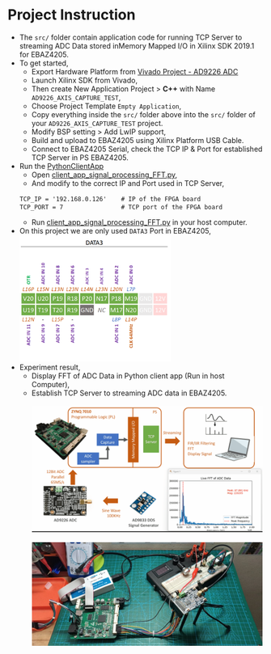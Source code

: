 # Project Instruction
- The `src/` folder contain application code for running TCP Server to streaming ADC Data stored inMemory Mapped I/O in Xilinx SDK 2019.1 for EBAZ4205.
- To get started, 
    - Export Hardware Platform from [Vivado Project - AD9226 ADC](../../Vivado/7_AD9226_ADC/EBAZ4205_7_AD9226_DATA_CAPTURE.vivado/)
    - Launch Xilinx SDK from Vivado,
    - Then create New Application Project > **C++** with Name `AD9226_AXIS_CAPTURE_TEST`,
    - Choose Project Template `Empty Application`,
    - Copy everything inside the `src/` folder above into the `src/` folder of your `AD9226_AXIS_CAPTURE_TEST` project. 
    - Modify BSP setting > Add LwIP support,
    - Build and upload to EBAZ4205 using Xilinx Platform USB Cable.
    - Connect to EBAZ4205 Serial, check the TCP IP & Port for established TCP Server in PS EBAZ4205. 
- Run the [PythonClientApp](PythonClientApp/)
    - Open [client_app_signal_processing_FFT.py](PythonClientApp/client_app_signal_processing_FFT.py), 
    - And modify to the correct IP and Port used in TCP Server,
    ```
    TCP_IP = '192.168.0.126'    # IP of the FPGA board
    TCP_PORT = 7                # TCP port of the FPGA board
    ```
    - Run [client_app_signal_processing_FFT.py](PythonClientApp/client_app_signal_processing_FFT.py) in your host computer.
- On this project we are only used `DATA3` Port in EBAZ4205, 
    <img src="../../resource/EBAZ4205_7_AD9266_AXIS_CAPTURE_Pin.png" height="250">
- Experiment result,
    - Display FFT of ADC Data in Python client app (Run in host Computer),
    - Establish TCP Server to streaming ADC data in EBAZ4205.<br><br>
    ![](../../resource/EBAZ4205_7_AD9266_AXIS_CAPTURE_Photo.gif)<br><br>
    ![](../../resource/EBAZ4205_7_AD9266_AXIS_CAPTURE_Photo_2.jpeg)